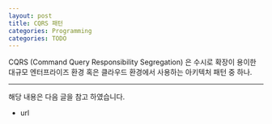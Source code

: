 ```yaml
---
layout: post
title: CQRS 패턴 
categories: Programming
categories: TODO
---
```


CQRS (Command Query Responsibility Segregation) 은 수시로 확장이 용이한 대규모 엔터프라이즈 환경 혹은 클라우드 환경에서 사용하는 아키텍처 패턴 중 하나.


----
해당 내용은 다음 글을 참고 하였습니다.
- url